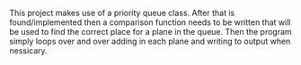 This project makes use of a priority queue class. After that is found/implemented then a comparison function needs to be written that will be used to find the correct place for a plane in the queue. Then the program simply loops over and over adding in each plane and writing to output when nessicary.